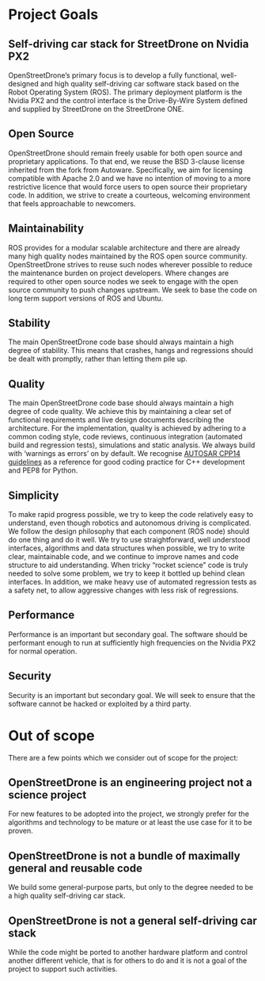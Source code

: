 # Project Goals

## Self-driving car stack for StreetDrone on Nvidia PX2
OpenStreetDrone’s primary focus is to develop a fully functional, well-designed and high quality self-driving car software stack based on the Robot Operating System (ROS). The primary deployment platform is the Nvidia PX2 and the control interface is the Drive-By-Wire System defined and supplied by StreetDrone on the StreetDrone ONE.

## Open Source
OpenStreetDrone should remain freely usable for both open source and proprietary applications. To that end, we reuse the BSD 3-clause license inherited from the fork from Autoware. Specifically, we aim for licensing compatible with Apache 2.0 and we have no intention of moving to a more restrictive licence that would force users to open source their proprietary code. In addition, we strive to create a courteous, welcoming environment that feels approachable to newcomers. 

## Maintainability
ROS provides for a modular scalable architecture and there are already many high quality nodes maintained by the ROS open source community. OpenStreetDrone strives to reuse such nodes wherever possible to reduce the maintenance burden on project developers. Where changes are required to other open source nodes we seek to engage with the open source community to push changes upstream. We seek to base the code on long term support versions of ROS and Ubuntu.

## Stability
The main OpenStreetDrone code base should always maintain a high degree of stability. This means that crashes, hangs and regressions should be dealt with promptly, rather than letting them pile up.

## Quality
The main OpenStreetDrone code base should always maintain a high degree of code quality. We achieve this by maintaining a clear set of functional requirements and live design documents describing the architecture. For the implementation, quality is achieved by adhering to a common coding style, code reviews, continuous integration (automated build and regression tests), simulations and static analysis. We always build with ‘warnings as errors’ on by default. We recognise [AUTOSAR CPP14 guidelines](https://www.autosar.org/fileadmin/user_upload/standards/adaptive/17-10/AUTOSAR_RS_CPP14Guidelines.pdf) as a reference for good coding practice for C++ development and PEP8 for Python.  

## Simplicity
To make rapid progress possible, we try to keep the code relatively easy to understand, even though robotics and autonomous driving is complicated. We follow the design philosophy that each component (ROS node) should do one thing and do it well.  We try to use straightforward, well understood interfaces, algorithms and data structures when possible, we try to write clear, maintainable code, and we continue to improve names and code structure to aid understanding. When tricky “rocket science” code is truly needed to solve some problem, we try to keep it bottled up behind clean interfaces. In addition, we make heavy use of automated regression tests as a safety net, to allow aggressive changes with less risk of regressions.

## Performance
Performance is an important but secondary goal.  The software should be performant enough to run at sufficiently high frequencies on the Nvidia PX2 for normal operation.

## Security
Security is an important but secondary goal. We will seek to ensure that the software cannot be hacked or exploited by a third party.

# Out of scope
There are a few points which we consider out of scope for the project:

## OpenStreetDrone is an engineering project not a science project
For new features to be adopted into the project, we strongly prefer for the algorithms and technology to be mature or at least the use case for it to be proven.

## OpenStreetDrone is not a bundle of maximally general and reusable code
We build some general-purpose parts, but only to the degree needed to be a high quality self-driving car stack.

## OpenStreetDrone is not a general self-driving car stack
While the code might be ported to another hardware platform and control another different vehicle, that is for others to do and it is not a goal of the project to support such activities.
